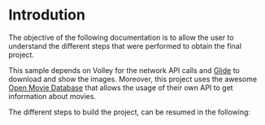 # Introdution
The objective of the following documentation is to allow the user to understand the different 
steps that were performed to obtain the final project.

This sample depends on Volley for the network API calls and [Glide](https://github.com/bumptech/glide) to 
download and show the images. Moreover, this project uses the awesome [Open Movie Database](http://www.omdbapi.com)
that allows the usage of their own API to get information about movies.

The different steps to build the project, can be resumed in the following:

